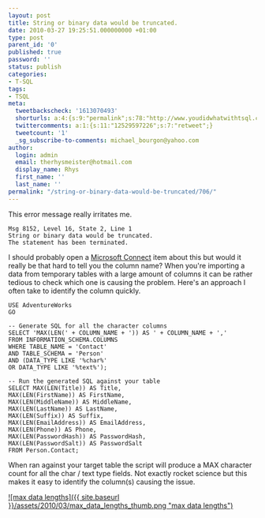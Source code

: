 ```yaml
---
layout: post
title: String or binary data would be truncated.
date: 2010-03-27 19:25:51.000000000 +01:00
type: post
parent_id: '0'
published: true
password: ''
status: publish
categories:
- T-SQL
tags:
- TSQL
meta:
  tweetbackscheck: '1613070493'
  shorturls: a:4:{s:9:"permalink";s:78:"http://www.youdidwhatwithtsql.com/string-or-binary-data-would-be-truncated/706";s:7:"tinyurl";s:26:"http://tinyurl.com/yarovux";s:4:"isgd";s:18:"http://is.gd/b2sj6";s:5:"bitly";s:20:"http://bit.ly/cLT6yz";}
  twittercomments: a:1:{s:11:"12529597226";s:7:"retweet";}
  tweetcount: '1'
  _sg_subscribe-to-comments: michael_bourgon@yahoo.com
author:
  login: admin
  email: therhysmeister@hotmail.com
  display_name: Rhys
  first_name: ''
  last_name: ''
permalink: "/string-or-binary-data-would-be-truncated/706/"
---
```

This error message really irritates me.

```
Msg 8152, Level 16, State 2, Line 1
String or binary data would be truncated.
The statement has been terminated.
```

I should probably open a [Microsoft Connect](http://connect.microsoft.com/) item about this but would it really be that hard to tell you the column name? When you're importing a data from temporary tables with a large amount of columns it can be rather tedious to check which one is causing the problem. Here's an approach I often take to identify the column quickly.

```
USE AdventureWorks
GO

-- Generate SQL for all the character columns
SELECT 'MAX(LEN(' + COLUMN_NAME + ')) AS ' + COLUMN_NAME + ','
FROM INFORMATION_SCHEMA.COLUMNS
WHERE TABLE_NAME = 'Contact'
AND TABLE_SCHEMA = 'Person'
AND (DATA_TYPE LIKE '%char%'
OR DATA_TYPE LIKE '%text%');

-- Run the generated SQL against your table
SELECT MAX(LEN(Title)) AS Title,
MAX(LEN(FirstName)) AS FirstName,
MAX(LEN(MiddleName)) AS MiddleName,
MAX(LEN(LastName)) AS LastName,
MAX(LEN(Suffix)) AS Suffix,
MAX(LEN(EmailAddress)) AS EmailAddress,
MAX(LEN(Phone)) AS Phone,
MAX(LEN(PasswordHash)) AS PasswordHash,
MAX(LEN(PasswordSalt)) AS PasswordSalt
FROM Person.Contact;
```

When ran against your target table the script will produce a MAX character count for all the char / text type fields. Not exactly rocket science but this makes it easy to identify the column(s) causing the issue.

[![max data lengths]({{ site.baseurl }}/assets/2010/03/max_data_lengths_thumb.png "max data lengths")](http://www.youdidwhatwithtsql.com/wp-content/uploads/2010/03/max_data_lengths.png)

